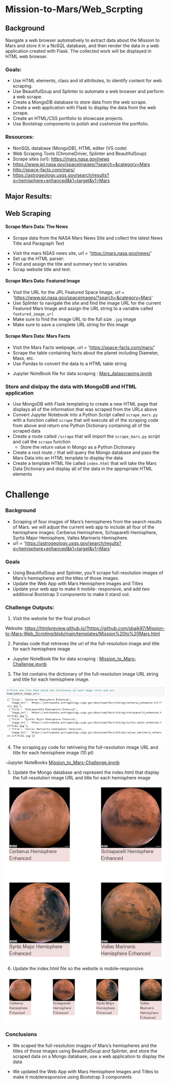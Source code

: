# Mission-to-Mars/Web_Scrpting

## Background

Navigate a web browser automatively to extract data about the Mission to Mars and store it in a NoSQL
database, and then render the data in a web application created with Flask. 
The collected work will be displayed in HTML web browser. 

### Goals:

- Use HTML elements, class and id attributes, to identify content for web scraping.
- Use BeautifulSoup and Splinter to automate a web browser and perform a web scrape.
- Create a MongoDB database to store data from the web scrape.
- Create a web application with Flask to display the data from the web scrape.
- Create an HTML/CSS portfolio to showcase projects.
- Use Bootstrap components to polish and customize the portfolio.

### Resources:

- NonSQL database (MongoDB), HTML editer (VS code)
- Web Scraping Tools (ChromeDriver, Splinter and BeautifulSoup)
- Scrape sites (url): https://mars.nasa.gov/news
- https://www.jpl.nasa.gov/spaceimages/?search=&category=Mars
- http://space-facts.com/mars/
- https://astrogeology.usgs.gov/search/results?q=hemisphere+enhanced&k1=target&v1=Mars
                      
                      

## Major Results:

## Web Scraping

#### Scrape Mars Data: The News

* Scrape data from the NASA Mars News Site and collect the latest News Title and Paragraph Text
 - Visit the mars NSAS news site, url = 'https://mars.nasa.gov/news/'
 - Set up the HTML parser:
 - Find and assign the title and summary text to variables
 - Scrap website title and text.
 
#### Scrape Mars Data: Featured Image

* Visit the URL for the JPL Featured Space Image,  url = 'https://www.jpl.nasa.gov/spaceimages/?search=&category=Mars'
* Use Splinter to navigate the site and find the image URL for the current Featured Mars Image and assign the URL string to a variable called `featured_image_url`
* Make sure to find the image URL to the full size `.jpg` image
* Make sure to save a complete URL string for this image

#### Scrape Mars Data: Mars Facts

* Visit the Mars Facts webpage, url = 'https://space-facts.com/mars/'
* Scrape the table containing facts about the planet including Diameter, Mass, etc.
* Use Pandas to convert the data to a HTML table string

- Jupyter NoteBook file for data scraping : [Mars_datascraping.ipynb](/Mars_datascraping.ipynb)

### Store and dislpay the data with MongoDB and HTML application

* Use MongoDB with Flask templating to create a new HTML page that displays all of the information that was scraped from the URLs above
* Convert Jupyter Notebook into a Python Script called `scrape_mars.py` with a function called `scrape` that will execute all of the scraping code from above and return one Python Dictionary containing all of the scraped data
* Create a route called `/scrape` that will import the `scrape_mars.py` script and call the `scrape` function
    * Store the return value in Mongo as a Python Dictionary
* Create a root route `/` that will query the Mongo database and pass the Mars Data into an HTML template to display the data
* Create a template HTML file called `index.html` that will take the Mars Data Dictionary and display all of the data in the appropriate HTML elements


# Challenge

### Background

 - Scraping of four images of Mars’s hemispheres from the search results of Mars. we will adjust the current web app to include all four of the hemisphere images: Cerberus Hemisphere, Schiaparelli Hemisphere, Syrtis Major Hemisphere, Valles Marineris Hemisphere.
- url = 'https://astrogeology.usgs.gov/search/results?q=hemisphere+enhanced&k1=target&v1=Mars'

### Goals

* Using BeautifulSoup and Splinter, you’ll scrape full-resolution images of Mars’s hemispheres and the titles of those images.
* Update the Web App with Mars Hemisphere Images and Titles
* Update your web app to make it mobile- responsive, and add two additional Bootstrap 3 components to make it
stand out.



### Challenge Outputs:

1. Visit the website for the final product

Website: https://htmlpreview.github.io/?https://github.com/sbaik97/Mission-to-Mars-Web_Scrpting/blob/main/templates/Mission%20to%20Mars.html

2. Pandas code that retrieves the url of the full-resolution image and title for each hemisphere image
 
  - Jupyter NoteBook file for data scraping : [Mission_to_Mars-Challenge.ipynb](/Mission_to_Mars-Challenge.ipynb)

3. The list contains the dictionary of the full-resolution image URL string and title for each hemisphere image.  

  ![Image_url_and_title.PNG](image/image_url_and_title.PNG)

4. The scraping.py code for retriveing the full-resolution image URL and title for each hemisphere image (10 pt)

-Jupyter NoteBooks [Mission_to_Mars-Challenge.ipynb](/Mission_to_Mars-Challenge.ipynb)

5. Update the Mongo database and represent the index.html that display the full-resolution image URL and title for each hemisphere image

![Image_mars_surface](/image/mars_surface2x2.PNG)


6. Update the index.html file so the website is mobile-responsive.

![Mobile-responsive_image.PNG](image/mars_surface1x4.PNG)


### Conclusions

-  We scaped the full-resolution images of Mars’s hemispheres and the titles of those images using BeautifulSoup and Splinter, and store the scraped data on a Mongo database, use a web application to display the data

- We updated the Web App with Mars Hemisphere Images and Titles to make it mobileresponsive using Bootstrap 3 components



